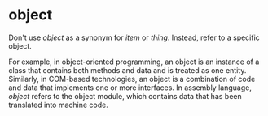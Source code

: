# object

Don't use *object* as a synonym for *item* or *thing*. Instead, refer to a specific object.

For example, in object-oriented programming, an object is an instance of a class that contains both methods and data and is treated as one entity. Similarly, in COM-based technologies, an object is a combination of code and data that implements one or more interfaces. In assembly language, *object* refers to the object module, which contains data that has been translated into machine code.
